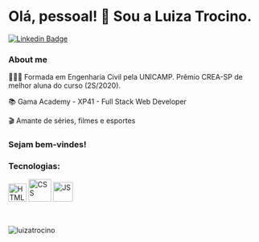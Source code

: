 # Olá, pessoal! 👋 Sou a Luiza Trocino. 

[![Linkedin Badge](https://img.shields.io/badge/-LinkedIn-blue?style=flat-square&logo=Linkedin&logoColor=white&link=https://www.linkedin.com/in/luizatrocino/)](https://www.linkedin.com/in/luizatrocino/)

### About me

👩🏼‍🎓 Formada em Engenharia Civil pela UNICAMP. Prêmio CREA-SP de melhor aluna do curso (2S/2020).

📚 Gama Academy - XP41 - Full Stack Web Developer

🎬 Amante de séries, filmes e esportes


### Sejam bem-vindes!


### Tecnologias:

<p align="left">
<img src="https://cdn.jsdelivr.net/gh/devicons/devicon/icons/html5/html5-original.svg" alt="HTML 5" width="36px" /> 
<img src="https://cdn.jsdelivr.net/gh/devicons/devicon/icons/css3/css3-original-wordmark.svg" alt="CSS" width="45px" />
<img src="https://cdn.jsdelivr.net/gh/devicons/devicon/icons/javascript/javascript-original.svg" alt="JS" width="39px"/>
</p>
<br>

<p><img align="left" style="display:block;" src="https://github-readme-stats.vercel.app/api/top-langs?username=luizatrocino&show_icons=true&locale=en&layout=compact" alt="luizatrocino" /></p>





